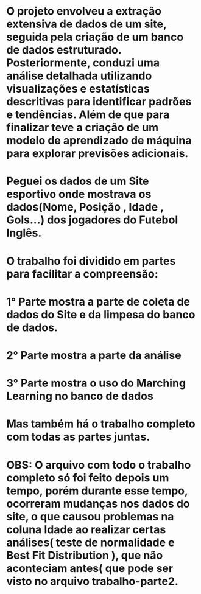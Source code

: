 # O projeto envolveu a extração extensiva de dados de um site, seguida pela criação de um banco de dados estruturado. Posteriormente, conduzi uma análise detalhada utilizando visualizações e estatísticas descritivas para identificar padrões e tendências. Além de que para finalizar teve a criação de um modelo de aprendizado de máquina para explorar previsões adicionais.

# Peguei os dados de um Site esportivo onde mostrava os dados(Nome, Posição , Idade , Gols...) dos jogadores do Futebol Inglês.

# O trabalho foi dividido em partes para facilitar a compreensão: 
# 1° Parte mostra a parte de coleta de dados do Site e da limpesa do banco de dados. 
# 2° Parte mostra a parte da análise 
# 3° Parte mostra o uso do Marching Learning no banco de dados 
# Mas também há o trabalho completo com todas as partes juntas.

# OBS: O arquivo com todo o trabalho completo só foi feito depois um tempo, porém durante esse tempo, ocorreram mudanças nos dados do site, o que causou problemas na coluna Idade ao realizar certas análises( teste de normalidade e Best Fit Distribution ), que não aconteciam antes( que pode ser visto no arquivo trabalho-parte2.
